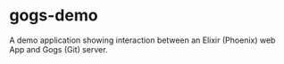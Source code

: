 # gogs-demo
A demo application showing interaction between an Elixir (Phoenix) web App and Gogs (Git) server.
